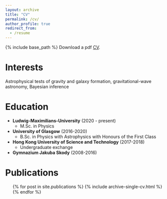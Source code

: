 ```yaml
---
layout: archive
title: "CV"
permalink: /cv/
author_profile: true
redirect_from:
  - /resume
---
```


{% include base_path %}
Download a pdf [CV](http://richard-sti.github.io/files/CV.pdf).

Interests
======
Astrophysical tests of gravity and galaxy formation, gravitational-wave astronomy, Bayesian inference


Education
======
* **Ludwig-Maximilians-University** (2020 - present)
    * M.Sc. in Physics
* **University of Glasgow** (2016-2020)
    * B.Sc. in Physics with Astrophysics with Honours of the First Class
* **Hong Kong University of Science and Technology** (2017-2018)
    * Undergraduate exchange
* **Gymnazium Jakuba Skody** (2008-2016)

<!-- Employment
======
* **Primer Research**, 09/2021 - 01/2022
    * Statistical modelling consultant
* **Albert Einstein Institute Hannover**, 06/2020 - 09/2020
    * Research intern, supervised by *Dr Collin Capano*
* **University of Oxford**, 06/2019 - 09/2019
    * Research intern, supervised by *Dr Harry Desmond*
* **University of Glasgow**, 06/2018 - 09-2018
    * Research intern, supervised by *Dr John Veitch* and *Dr Chris Messenger*
* **Amper Market a.s.**, 06/2017 - 09/2017
    * Data analysis intern
* **Silver Bay Seafoods**, 06/2016 - 07/2016 
    * Freezer operator in Naknek, Alaska -->

Publications
======
  <ul>{% for post in site.publications %}
    {% include archive-single-cv.html %}
  {% endfor %}</ul>

<!-- Talks
======
  <ul>{% for post in site.talks %}
    {% include archive-single-talk-cv.html %}
  {% endfor %}</ul> -->

<!-- Awards and Certificates
======
* *DAAD Study Scholarship*, 2021
    * German Academic Exchange Service
* *Kerr Bursary*, 2020
    * University of Glasgow
* *Lang Scholarship*, 2019
    * University of Glasgow
* *Undergraduate Summer Bursary*, 2018
    * Royal Astronomical Society
* *Dean's List*, 2018
    * Hong Kong University of Science and Technology
* *South East Asia Study Abroad Scholarship*, 2017
    * University of Glasgow
* *Astronomy 1 Prize*, 2017
    * University of Glasgow
* *Matthew A Muir Bursary*, 2017
    * University of Glasgow -->